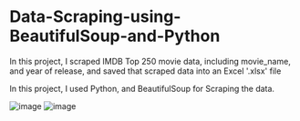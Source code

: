 # Data-Scraping-using-BeautifulSoup-and-Python
In this project, I scraped IMDB Top 250 movie data, including movie_name, and year of release, and saved that scraped data into an Excel '.xlsx' file

In this project, I used Python, and BeautifulSoup for Scraping the data.


![image](https://github.com/kartikraghuwani/Data-Scraping-using-BeautifulSoup-and-Python/assets/66105337/4b8423a5-e6c6-4de1-acf3-2b6689be6ec2) ![image](https://github.com/kartikraghuwani/Data-Scraping-using-BeautifulSoup-and-Python/assets/66105337/8cafb125-11b2-458b-b835-254abf6ae3cf)

